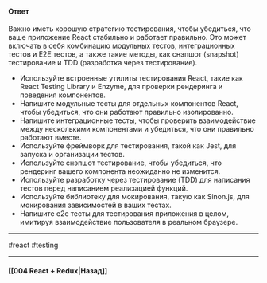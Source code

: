 #### Ответ

Важно иметь хорошую стратегию тестирования, чтобы убедиться, что ваше приложение React стабильно и работает правильно. Это может включать в себя комбинацию модульных тестов, интеграционных тестов и E2E тестов, а также такие методы, как снэпшот (snapshot) тестирование и TDD (разработка через тестирование).

- Используйте встроенные утилиты тестирования React, такие как React Testing Library и Enzyme, для проверки рендеринга и поведения компонентов.
- Напишите модульные тесты для отдельных компонентов React, чтобы убедиться, что они работают правильно изолированно.
- Напишите интеграционные тесты, чтобы проверить взаимодействие между несколькими компонентами и убедиться, что они правильно работают вместе.
- Используйте фреймворк для тестирования, такой как Jest, для запуска и организации тестов.
- Используйте снэпшот тестирование, чтобы убедиться, что рендеринг вашего компонента неожиданно не изменится.
- Используйте разработку через тестирование (TDD) для написания тестов перед написанием реализацией функций.
- Используйте библиотеку для мокирования, такую как Sinon.js, для мокирования зависимостей в ваших тестах.
- Напишите e2e тесты для тестирования приложения в целом, имитируя взаимодействие пользователя в реальном браузере.

____
 #react #testing 

____

#### [[004 React + Redux|Назад]]